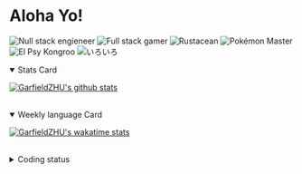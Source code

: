# Aloha Yo!

![Null stack engieneer](https://img.shields.io/badge/-Null_stack_engineer-a890f0)
![Full stack gamer](https://img.shields.io/badge/-Full_stack_gamer-78c850)
![Rustacean](https://img.shields.io/badge/-Rustacean-f74c00)
![Pokémon Master](https://img.shields.io/badge/-Pokémon_Master-f8d030)
![El Psy Kongroo](https://img.shields.io/badge/-El_Psy_Kongroo-6890f0)
![いろいろ](https://img.shields.io/badge/-いろいろ-f85888)


<details open>
<summary>Stats Card</summary>
 
[![GarfieldZHU's github stats](https://github-readme-stats.vercel.app/api?username=GarfieldZHU&show_icons=true&theme=tokyonight)](https://github.com/anuraghazra/github-readme-stats)
 
</details>

<br/>

<details open>
<summary>Weekly language Card</summary>
 
[![GarfieldZHU's wakatime stats](https://github-readme-stats.vercel.app/api/wakatime?username=AlohaYo&theme=nightowl&layout=compact)](https://github.com/GarfieldZHU/GarfieldZHU)


<br/>

</details>

<details>

<summary>Coding status</summary>

<br/>

<!--START_SECTION:waka-->
**🐱 My Github Data** 

> 🏆 386 Contributions in the Year 2021
 > 
> 📦 485.7 kB Used in Github's Storage 
 > 
> 🚫 Not Opted to Hire
 > 
> 📜 61 Public Repositories 
 > 
> 🔑 34 Private Repositories  
 > 
**I'm a Night 🦉** 

```text
🌞 Morning    63 commits     ██░░░░░░░░░░░░░░░░░░░░░░░   10.14% 
🌆 Daytime    159 commits    ██████░░░░░░░░░░░░░░░░░░░   25.6% 
🌃 Evening    275 commits    ███████████░░░░░░░░░░░░░░   44.28% 
🌙 Night      124 commits    █████░░░░░░░░░░░░░░░░░░░░   19.97%

```


📊 **This Week I Spent My Time On** 

```text
💬 Programming Languages: 
TypeScript               6 hrs 27 mins       ████████████░░░░░░░░░░░░░   50.26% 
Java                     1 hr 37 mins        ███░░░░░░░░░░░░░░░░░░░░░░   12.61% 
Other                    1 hr 26 mins        ██░░░░░░░░░░░░░░░░░░░░░░░   11.28% 
JavaScript               1 hr 5 mins         ██░░░░░░░░░░░░░░░░░░░░░░░   8.52% 
SCSS                     54 mins             █░░░░░░░░░░░░░░░░░░░░░░░░   7.02%

🔥 Editors: 
VS Code                  11 hrs 5 mins       █████████████████████░░░░   86.36% 
IntelliJ                 1 hr 45 mins        ███░░░░░░░░░░░░░░░░░░░░░░   13.64%

💻 Operating System: 
Mac                      11 hrs 5 mins       █████████████████████░░░░   86.34% 
Windows                  1 hr 45 mins        ███░░░░░░░░░░░░░░░░░░░░░░   13.66%

```


 Last Updated on 15/07/2021
<!--END_SECTION:waka-->

</details>
